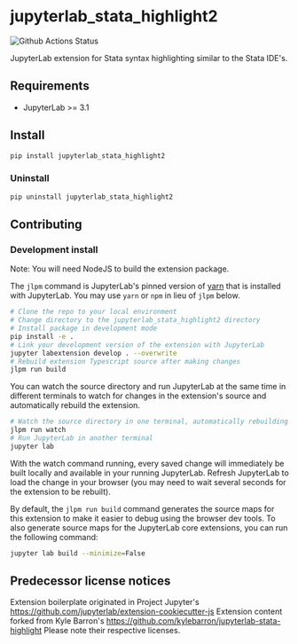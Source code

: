 # jupyterlab_stata_highlight2

![Github Actions Status](https://github.com/hugetim/jupyterlab_stata_highlight2/workflows/Build/badge.svg)

JupyterLab extension for Stata syntax highlighting similar to the Stata IDE's.

## Requirements

* JupyterLab >= 3.1

## Install

```bash
pip install jupyterlab_stata_highlight2
```

### Uninstall

```bash
pip uninstall jupyterlab_stata_highlight2
```

## Contributing

### Development install

Note: You will need NodeJS to build the extension package.

The `jlpm` command is JupyterLab's pinned version of
[yarn](https://yarnpkg.com/) that is installed with JupyterLab. You may use
`yarn` or `npm` in lieu of `jlpm` below.

```bash
# Clone the repo to your local environment
# Change directory to the jupyterlab_stata_highlight2 directory
# Install package in development mode
pip install -e .
# Link your development version of the extension with JupyterLab
jupyter labextension develop . --overwrite
# Rebuild extension Typescript source after making changes
jlpm run build
```

You can watch the source directory and run JupyterLab at the same time in different terminals to watch for changes in the extension's source and automatically rebuild the extension.

```bash
# Watch the source directory in one terminal, automatically rebuilding when needed
jlpm run watch
# Run JupyterLab in another terminal
jupyter lab
```

With the watch command running, every saved change will immediately be built locally and available in your running JupyterLab. Refresh JupyterLab to load the change in your browser (you may need to wait several seconds for the extension to be rebuilt).

By default, the `jlpm run build` command generates the source maps for this extension to make it easier to debug using the browser dev tools. To also generate source maps for the JupyterLab core extensions, you can run the following command:

```bash
jupyter lab build --minimize=False
```

## Predecessor license notices
Extension boilerplate originated in Project Jupyter's https://github.com/jupyterlab/extension-cookiecutter-js
Extension content forked from Kyle Barron's https://github.com/kylebarron/jupyterlab-stata-highlight
Please note their respective licenses.
